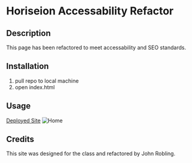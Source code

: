 # Horiseion Accessability Refactor

## Description

This page has been refactored to meet accessability and SEO standards.

## Installation
    
1. pull repo to local machine
2. open index.html

## Usage

[Deployed Site](https://roblingjohn.github.io/gt-homework-0529/)
![Home](/assets/images/home.png)

## Credits

This site was designed for the class and refactored by John Robling.